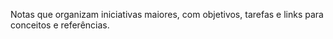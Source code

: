Notas que organizam iniciativas maiores, com objetivos, tarefas e links para conceitos e referências.